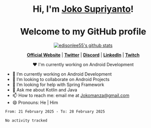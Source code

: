 <h1 align="center">Hi, I'm <a href="https://www.google.com">Joko Supriyanto</a>!</h1>
<h1 align="center">Welcome to my GitHub profile</h1>

<p align="center">
  <a href="https://github.com/jokomanza"><img src="https://github-readme-stats.vercel.app/api?username=jokomanza&hide_border=true&show_icons=true" alt="edisonlee55's github stats"></a>
</p>

<p align="center">
  <strong><a href="https://www.google.com">Official Website</a></strong> |
  <strong><a href="https://twitter.com/jokomanza">Twitter</a></strong> |
  <strong><a href="https://discord.gg/nYXzaUS">Discord</a></strong> |
  <strong><a href="https://www.linkedin.com/in/joko-supriyanto-37597915a">LinkedIn</a></strong> |
  <strong><a href="https://www.twitch.tv/jokomanza">Twitch</a></strong>
</p>

<p align="center">❤ I'm currently working on Android Development</p>

- 🔭 I’m currently working on Android Development
- 👯 I’m looking to collaborate on Android Projects
- 🤔 I’m looking for help with Spring Framework
- 💬 Ask me about Kotlin and Java
- 📫 How to reach me: email me at Jokomanza@gmail.com
- 😄 Pronouns: He | Him

<!--START_SECTION:waka-->

```txt
From: 21 February 2025 - To: 28 February 2025

No activity tracked
```

<!--END_SECTION:waka-->
